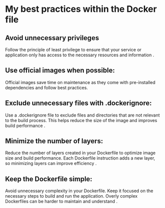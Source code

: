 # My best practices within the Docker file

## Avoid unnecessary privileges
Follow the principle of least privilege to ensure that your service or
application only has access to the necessary resources and information .

## Use official images when possible:
Official images save time on maintenance as they come with pre-installed
dependencies and follow best practices.

## Exclude unnecessary files with .dockerignore:
Use a .dockerignore file to exclude files and directories that are not relevant
to the build process. This helps reduce the size of the image and improves
build performance .

## Minimize the number of layers:
Reduce the number of layers created in your Dockerfile to optimize image size
and build performance. Each Dockerfile instruction adds a new layer, so
minimizing layers can improve efficiency .

## Keep the Dockerfile simple:
Avoid unnecessary complexity in your Dockerfile. Keep it focused on the
necessary steps to build and run the application. Overly complex Dockerfiles
can be harder to maintain and understand .